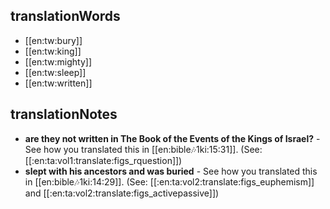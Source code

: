 ## translationWords

* [[en:tw:bury]]
* [[en:tw:king]]
* [[en:tw:mighty]]
* [[en:tw:sleep]]
* [[en:tw:written]]

## translationNotes

* **are they not written in The Book of the Events of the Kings of Israel?** - See how you translated this in [[en:bible:notes:1ki:15:31]]. (See: [[:en:ta:vol1:translate:figs_rquestion]])
* **slept with his ancestors and was buried** - See how you translated this in [[en:bible:notes:1ki:14:29]]. (See: [[:en:ta:vol2:translate:figs_euphemism]] and [[:en:ta:vol2:translate:figs_activepassive]])
